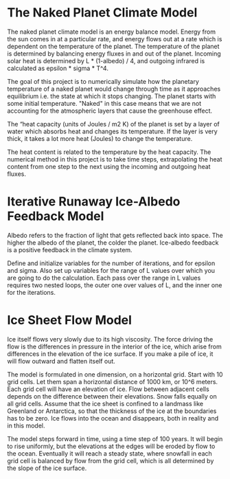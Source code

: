 # The Naked Planet Climate Model
The naked planet climate model is an energy balance model. Energy from the sun comes in at a particular rate, and energy flows out at a rate which is dependent on the temperature of the planet.
The temperature of the planet is determined by balancing energy fluxes in and out of the planet.  Incoming solar heat is determined by L * (1-albedo) / 4, and outgoing infrared is calculated as epsilon * sigma * T^4.

The goal of this project is to numerically simulate how the planetary temperature of a naked planet would change through time as it approaches equilibrium i.e. the state at which it stops changing. The planet starts with some initial temperature. "Naked" in this case means that we are not accounting for the atmospheric layers that cause the greenhouse effect.

The “heat capacity (units of Joules / m2 K) of the planet is set by a layer of water which absorbs heat and changes its temperature.  If the layer is very thick, it takes a lot more heat (Joules) to change the temperature.

The heat content is related to the temperature by the heat capacity. The numerical method in this project is to take time steps, extrapolating the heat content from one step to the next using the incoming and outgoing heat fluxes.

# Iterative Runaway Ice-Albedo Feedback Model
Albedo refers to the fraction of light that gets reflected back into space. The higher the albedo of the planet, the colder the planet. Ice-albedo feedback is a positive feedback in the climate system.

Define and initialize variables for the number of iterations, and for epsilon and sigma. Also set up variables for the range of L values over which you are going to do the calculation. Each pass over the range in L values requires two nested loops, the outer one over values of L, and the inner one for the iterations.

# Ice Sheet Flow Model
Ice itself flows very slowly due to its high viscosity. The force driving the flow is the differences in pressure in the interior of the ice, which arise from differences in the elevation of the ice surface.  If you make a pile of ice, it will flow outward and flatten itself out.

The model is formulated in one dimension, on a horizontal grid.  Start with 10 grid cells.  Let them span a horizontal distance of 1000 km, or 10^6 meters.  Each grid cell will have an elevation of ice.  Flow between adjacent cells depends on the difference between their elevations.  Snow falls equally on all grid cells. Assume that the ice sheet is confined to a landmass like Greenland or Antarctica, so that the thickness of the ice at the boundaries has to be zero.  Ice flows into the ocean and disappears, both in reality and in this model.

The model steps forward in time, using a time step of 100 years.  It will begin to rise uniformly, but the elevations at the edges will be eroded by flow to the ocean.  Eventually it will reach a steady state, where snowfall in each grid cell is balanced by flow from the grid cell, which is all determined by the slope of the ice surface.  
